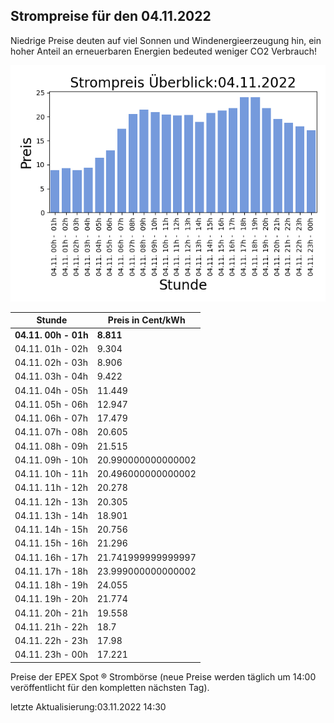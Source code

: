 
## Strompreise für den 04.11.2022

Niedrige Preise deuten auf viel Sonnen und Windenergieerzeugung hin, ein hoher Anteil an erneuerbaren Energien bedeuted weniger CO2 Verbrauch!

![Strompreis übersicht](imgs/strompreis_uebersicht.png)

| Stunde | Preis in Cent/kWh |
|---|---|
| **04.11. 00h -  01h** | **8.811** | 
| 04.11. 01h -  02h | 9.304 | 
| 04.11. 02h -  03h | 8.906 | 
| 04.11. 03h -  04h | 9.422 | 
| 04.11. 04h -  05h | 11.449 | 
| 04.11. 05h -  06h | 12.947 | 
| 04.11. 06h -  07h | 17.479 | 
| 04.11. 07h -  08h | 20.605 | 
| 04.11. 08h -  09h | 21.515 | 
| 04.11. 09h -  10h | 20.990000000000002 | 
| 04.11. 10h -  11h | 20.496000000000002 | 
| 04.11. 11h -  12h | 20.278 | 
| 04.11. 12h -  13h | 20.305 | 
| 04.11. 13h -  14h | 18.901 | 
| 04.11. 14h -  15h | 20.756 | 
| 04.11. 15h -  16h | 21.296 | 
| 04.11. 16h -  17h | 21.741999999999997 | 
| 04.11. 17h -  18h | 23.999000000000002 | 
| 04.11. 18h -  19h | 24.055 | 
| 04.11. 19h -  20h | 21.774 | 
| 04.11. 20h -  21h | 19.558 | 
| 04.11. 21h -  22h | 18.7 | 
| 04.11. 22h -  23h | 17.98 | 
| 04.11. 23h -  00h | 17.221 | 

Preise der EPEX Spot ® Strombörse (neue Preise werden täglich um 14:00 veröffentlicht für den kompletten nächsten Tag).

letzte Aktualisierung:03.11.2022 14:30